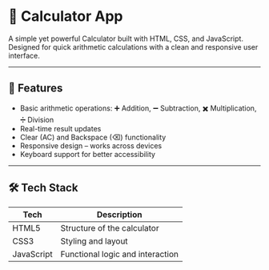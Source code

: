 # 🔢 Calculator App

A simple yet powerful Calculator built with HTML, CSS, and JavaScript. Designed for quick arithmetic calculations with a clean and responsive user interface.

---

## 🚀 Features

- Basic arithmetic operations: ➕ Addition, ➖ Subtraction, ✖️ Multiplication, ➗ Division
- Real-time result updates
- Clear (AC) and Backspace (⌫) functionality
- Responsive design – works across devices
- Keyboard support for better accessibility

---

## 🛠️ Tech Stack

| Tech      | Description                  |
|-----------|------------------------------|
| HTML5     | Structure of the calculator  |
| CSS3      | Styling and layout           |
| JavaScript | Functional logic and interaction |

